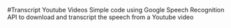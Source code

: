 #Transcript Youtube Videos Simple code using Google Speech Recognition API to download and transcript the speech from a Youtube video
